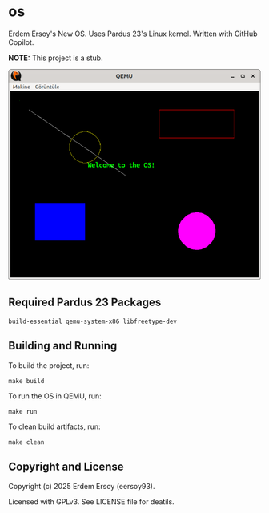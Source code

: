 # os

Erdem Ersoy's New OS. Uses Pardus 23's Linux kernel. Written with GitHub Copilot.

**NOTE:** This project is a stub.

![Erdem Ersoy's New OS Screenshot (Uses Ubuntu Mono Font)](os.png)

## Required Pardus 23 Packages

``` 
build-essential qemu-system-x86 libfreetype-dev
```

## Building and Running

To build the project, run:

```
make build
```

To run the OS in QEMU, run:

```
make run
```

To clean build artifacts, run:

```
make clean
```

## Copyright and License

Copyright (c) 2025 Erdem Ersoy (eersoy93).

Licensed with GPLv3. See LICENSE file for deatils.
